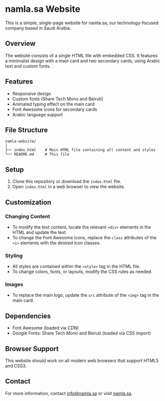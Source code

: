 # namla.sa Website

This is a simple, single-page website for namla.sa, our technology-focused company based in Saudi Arabia.

## Overview

The website consists of a single HTML file with embedded CSS. It features a minimalist design with a main card and two secondary cards, using Arabic text and custom fonts.

## Features

- Responsive design
- Custom fonts (Share Tech Mono and Beiruti)
- Animated typing effect on the main card
- Font Awesome icons for secondary cards
- Arabic language support

## File Structure

```
namla-website/
│
├── index.html    # Main HTML file containing all content and styles
└── README.md     # This file
```

## Setup

1. Clone this repository or download the `index.html` file.
2. Open `index.html` in a web browser to view the website.

## Customization

### Changing Content

- To modify the text content, locate the relevant `<div>` elements in the HTML and update the text.
- To change the Font Awesome icons, replace the `class` attributes of the `<i>` elements with the desired icon classes.

### Styling

- All styles are contained within the `<style>` tag in the HTML file.
- To change colors, fonts, or layouts, modify the CSS rules as needed.

### Images

- To replace the main logo, update the `src` attribute of the `<img>` tag in the main card.

## Dependencies

- Font Awesome (loaded via CDN)
- Google Fonts: Share Tech Mono and Beiruti (loaded via CSS import)

## Browser Support

This website should work on all modern web browsers that support HTML5 and CSS3.


## Contact

For more information, contact info@namla.sa or visit [namla.sa](https://namla.sa).
